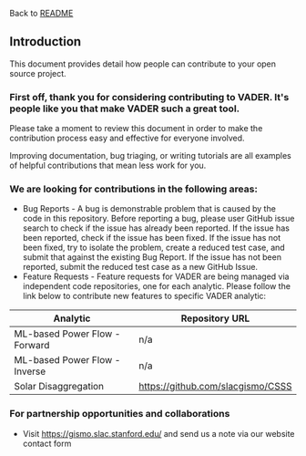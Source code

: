 Back to [README](../README.md)

## Introduction
This document provides detail how people can contribute to your open source project.

### First off, thank you for considering contributing to VADER. It's people like you that make VADER such a great tool.

 Please take a moment to review this document in order to make the contribution process easy and effective for everyone involved.

Improving documentation, bug triaging, or writing tutorials are all examples of helpful contributions that mean less work for you.

### We are looking for contributions in the following areas:
* Bug Reports - A bug is demonstrable problem that is caused by the code in this repository. Before reporting a bug, please user GitHub issue search to check if the issue has already been reported. If the issue has been reported, check if the issue has been fixed. If the issue has not been fixed, try to isolate the problem, create a reduced test case, and submit that against the existing Bug Report. If the issue has not been reported, submit the reduced test case as a new GitHub Issue.
* Feature Requests - Feature requests for VADER are being managed via independent code repositories, one for each analytic. Please follow the link below to contribute new features to specific VADER analytic:

| Analytic                      | Repository URL                    |
|-------------------------------|-----------------------------------|
| ML-based Power Flow - Forward | n/a                               |
| ML-based Power Flow - Inverse | n/a                               |
| Solar Disaggregation          | https://github.com/slacgismo/CSSS |

### For partnership opportunities and collaborations
* Visit https://gismo.slac.stanford.edu/ and send us a note via our website contact form
